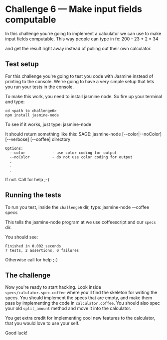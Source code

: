 Challenge 6 — Make input fields computable
======

In this challenge you're going to implement a calculator we can use to make input fields computable. This way people can type in fx:
    200 - 23 + 2 * 34

and get the result right away instead of pulling out their own calculator.

Test setup
------
For this challenge you're going to test you code with Jasmine instead of printing to the console. We're going to have a very simple setup that lets you run your tests in the console.

To make this work, you need to install jasmine node. So fire up your terminal and type:

    cd <path to challenge6>
    npm install jasmine-node

To see if it works, just type:
    jasmine-node

It should return something like this:
    SAGE: jasmine-node [--color|--noColor] [--verbose] [--coffee] directory

    Options:
      --color            - use color coding for output
      --noColor          - do not use color coding for output
      .
      .
      .

If not. Call for help ;-)

Running the tests
------

To run you test, inside the `challenge6` dir, type:
    jasmine-node --coffee specs

This tells the jasmine-node program at we use coffeescript and our `specs` dir.

You should see:

    Finished in 0.002 seconds
    7 tests, 2 assertions, 0 failures

Otherwise call for help ;-)

The challenge
------

Now you're ready to start hacking. Look inside `specs/calulator.spec.coffee` where you'll find the skeleton for writing the specs. 
You should implement the specs that are empty, and make them pass by implementing the code in `calculator.coffee`.
You should also spec your old `split_amount` method and move it into the calculator.

You get extra credit for implementing cool new features to the calculator, that you would love to use your self.

Good luck!
